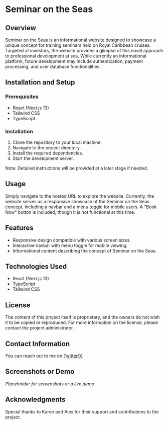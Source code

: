 # Seminar on the Seas

## Overview

Seminar on the Seas is an informational website designed to showcase a unique concept for training seminars held on Royal Caribbean cruises. Targeted at investors, the website provides a glimpse of this novel approach to professional development at sea. While currently an informational platform, future development may include authentication, payment processing, and user database functionalities.

## Installation and Setup

### Prerequisites
- React (Next.js 13)
- Tailwind CSS
- TypeScript

### Installation
1. Clone the repository to your local machine.
2. Navigate to the project directory.
3. Install the required dependencies.
4. Start the development server.

Note: Detailed instructions will be provided at a later stage if needed.

## Usage

Simply navigate to the hosted URL to explore the website. Currently, the website serves as a responsive showcase of the Seminar on the Seas concept, including a navbar and a menu toggle for mobile users. A "Book Now" button is included, though it is not functional at this time.

## Features
- Responsive design compatible with various screen sizes.
- Interactive navbar with menu toggle for mobile viewing.
- Informational content describing the concept of Seminar on the Seas.

## Technologies Used
- React (Next.js 13)
- TypeScript
- Tailwind CSS

## License
The content of this project itself is proprietary, and the owners do not wish it to be copied or reproduced. For more information on the license, please contact the project administrator.

## Contact Information
You can reach out to me on [Twitter/X](https://twitter.com/jjcxdev).

## Screenshots or Demo
*Placeholder for screenshots or a live demo*

## Acknowledgments
Special thanks to Karen and Alex for their support and contributions to the project.
